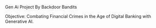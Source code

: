 Gen Ai Project By Backdoor Bandits

Objective:
Combating Financial Crimes in the Age of Digital Banking with Generative AI.

